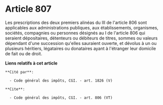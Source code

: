 # Article 807

Les prescriptions des deux premiers alinéas du III de l'article 806 sont applicables aux administrations publiques, aux
établissements, organismes, sociétés, compagnies ou personnes désignés au I de l'article 806 qui seraient dépositaires,
détenteurs ou débiteurs de titres, sommes ou valeurs dépendant d'une succession qu'elles sauraient ouverte, et dévolus à un
ou plusieurs héritiers, légataires ou donataires ayant à l'étranger leur domicile de fait ou de droit.

**Liens relatifs à cet article**

	**Cité par**:

	  - Code général des impôts, CGI. - art. 1826 (V)

	**Cite**:

	  - Code général des impôts, CGI. - art. 806 (VT)
